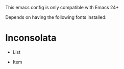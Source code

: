 This emacs config is only compatible with Emacs 24+

Depends on having the following fonts installed:

Inconsolata
===

* List
- Item
